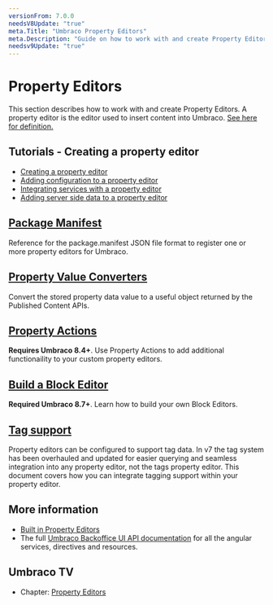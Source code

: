 ```yaml
---
versionFrom: 7.0.0
needsV8Update: "true"
meta.Title: "Umbraco Property Editors"
meta.Description: "Guide on how to work with and create Property Editors in Umbraco"
needsv9Update: "true"
---
```


# Property Editors

This section describes how to work with and create Property Editors. A property editor is the editor used to insert content into Umbraco. [See here for definition.](../../Getting-Started/Backoffice/Property-Editors/)

## Tutorials - Creating a property editor

* [Creating a property editor](../../Tutorials/Creating-a-Property-Editor/)
* [Adding configuration to a property editor](../../Tutorials/Creating-a-Property-Editor/part-2.md)
* [Integrating services with a property editor](../../Tutorials/Creating-a-Property-Editor/part-3.md)
* [Adding server side data to a property editor](../../Tutorials/Creating-a-Property-Editor/part-4.md)

## [Package Manifest](Package-Manifest/index.md)

Reference for the package.manifest JSON file format to register one or more property editors for Umbraco.

## [Property Value Converters](Property-Value-Converters/index.md)

Convert the stored property data value to a useful object returned by the Published Content APIs.

## [Property Actions](Property-Actions/)

**Requires Umbraco 8.4+**. Use Property Actions to add additional functionaility to your custom property editors.

## [Build a Block Editor](Build-a-Block-Editor/index.md)

**Required Umbraco 8.7+**. Learn how to build your own Block Editors.

## [Tag support](tag-support.md)

Property editors can be configured to support tag data. In v7 the tag system has been overhauled and updated for easier querying and seamless integration into any property editor, not the tags property editor. This document covers how you can integrate tagging support within your property editor.

## More information

* [Built in Property Editors](../../Getting-Started/Backoffice/Property-Editors/Built-in-Property-Editors/)
* The full [Umbraco Backoffice UI API documentation](../../../apidocs/v8/ui/) for all the angular services, directives and resources.

## Umbraco TV

* Chapter: [Property Editors](https://umbraco.tv/videos/umbraco-v7/developer/extending/property-editors/)
